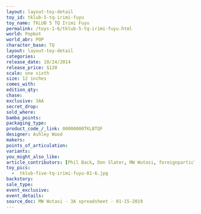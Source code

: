 ```yaml
---
layout: layout-toy-detail 
toy_id: tklub-5-tq-irimi-fuyu
toy_name: TKLUB 5 TQ Irimi Fuyu
permalink: /toys-1-6/tklub-5-tq-irimi-fuyu.html
world: Popbot
world_abr: POP
character_base: TQ
layout: layout-toy-detail
categories: 
release_date: 10/24/2014
release_price: $120 
scale: one sixth
size: 12 inches
comes_with: 
edition_qty: 
chase: 
exclusive: 3AA
secret_drop: 
sold_where: 
bamba_points: 
packaging_type: 
product_code_/_link: 00000000TKLBTQF
designer: Ashley Wood
makers: 
points_of_articulation: 
variants: 
you_might_also_like: 
article_contributors: [Phil Back, Don Slater, MW Wutasi, foreignparticle]
toy_pics: 
  -  tklub-five-tq-irimi-fuyu-01-6.jpg
backstory: 
sale_type: 
event_exclusive: 
event_details: 
source_doc: MW Wutasi - 3A spreadsheet - 01-15-2019
---
```


